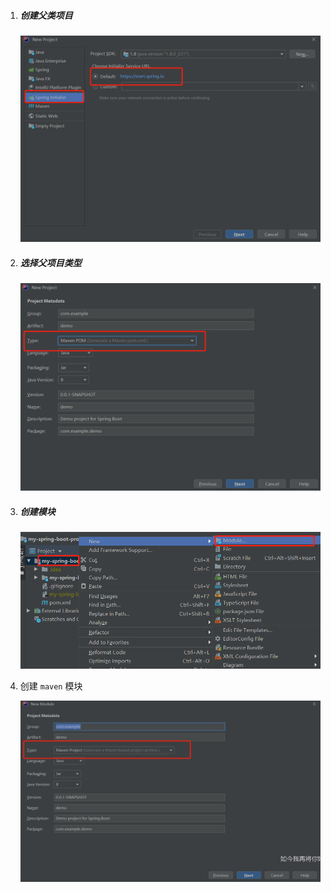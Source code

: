 1. ##### 	创建父类项目

    ![image-20200109191904542](image-20200109191738943.png)

2. ##### 选择父项目类型

    ![image-20200109192108881](image-20200109192108881.png)

3. ##### 创建模块

    ![image-20200109193345940](image-20200109193345940.png)

4. 创建 `maven` 模块

    ![image-20200109193450220](image-20200109193450220.png)

